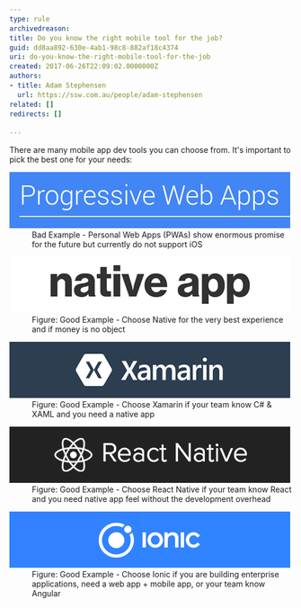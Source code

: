 ```yaml
---
type: rule
archivedreason: 
title: Do you know the right mobile tool for the job?
guid: dd8aa892-630e-4ab1-98c8-882af18c4374
uri: do-you-know-the-right-mobile-tool-for-the-job
created: 2017-06-26T22:09:02.0000000Z
authors:
- title: Adam Stephensen
  url: https://ssw.com.au/people/adam-stephensen
related: []
redirects: []

---
```


There are many mobile app dev tools you can choose from. It's important to pick the best one for your needs:

<!--endintro-->
<dl class="badImage"><dt>
      <img src="pwa.png" alt="pwa.png">
   </dt><dd>Bad Example - Personal Web Apps (PWAs) show enormous promise for the future but currently do not support iOS</dd></dl><dl class="goodImage"><dt><img src="native.png" alt="native.png"> </dt><dd>Figure: Good Example - Choose Native for the very best experience and if money is no object</dd></dl><dl class="goodImage"><dt>
      <img src="xamarin.png" alt="xamarin.png">
   </dt><dd>Figure: Good Example - Choose Xamarin if your team know C# & XAML and you need a native app</dd></dl><dl class="goodImage"><dt>
      <img src="reactnative.png" alt="reactnative.png">
   </dt><dd>Figure: Good Example - Choose React Native if your team know React and you need native app feel without the development overhead</dd></dl><dl class="goodImage"><dt>
      <img src="ionic.png" alt="ionic.png">
   </dt><dd>Figure: Good Example - Choose Ionic if you are building enterprise applications, need a web app + mobile app, or your team know Angular</dd></dl>
